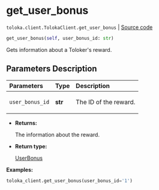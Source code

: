 # get_user_bonus
`toloka.client.TolokaClient.get_user_bonus` | [Source code](https://github.com/Toloka/toloka-kit/blob/v1.0.1/src/client/__init__.py#L40)

```python
get_user_bonus(self, user_bonus_id: str)
```

Gets information about a Toloker's reward.

## Parameters Description

| Parameters | Type | Description |
| :----------| :----| :-----------|
`user_bonus_id`|**str**|<p>The ID of the reward.</p>

* **Returns:**

  The information about the reward.

* **Return type:**

  [UserBonus](toloka.client.user_bonus.UserBonus.md)

**Examples:**

```python
toloka_client.get_user_bonus(user_bonus_id='1')
```
